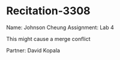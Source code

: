 # Recitation-3308

Name: Johnson Cheung
Assignment: Lab 4



This might cause a merge conflict

Partner: David Kopala

